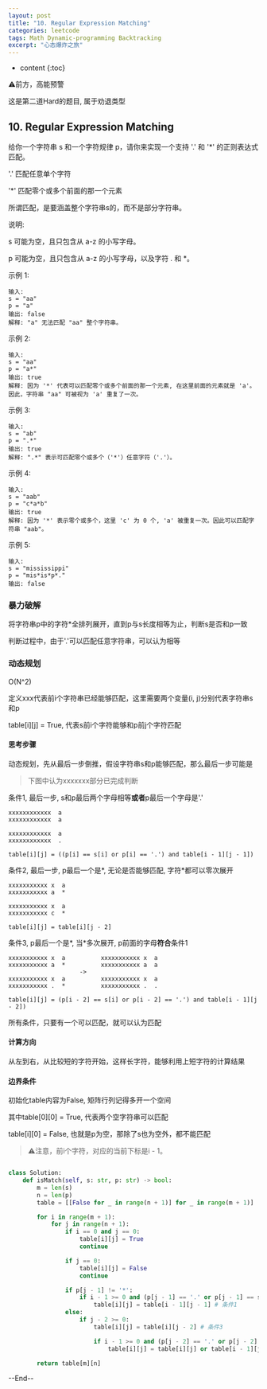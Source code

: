```yaml
---
layout: post
title: "10. Regular Expression Matching"
categories: leetcode
tags: Math Dynamic-programming Backtracking
excerpt: "心态爆炸之旅"
---
```


* content
{:toc}

⚠️前方，高能预警

这是第二道Hard的题目, 属于劝退类型

## 10. Regular Expression Matching

给你一个字符串 s 和一个字符规律 p，请你来实现一个支持 '.' 和 '*' 的正则表达式匹配。

'.' 匹配任意单个字符

'*' 匹配零个或多个前面的那一个元素

所谓匹配，是要涵盖整个字符串s的，而不是部分字符串。

说明:

s 可能为空，且只包含从 a-z 的小写字母。

p 可能为空，且只包含从 a-z 的小写字母，以及字符 . 和 *。

示例 1:

```
输入:
s = "aa"
p = "a"
输出: false
解释: "a" 无法匹配 "aa" 整个字符串。
```

示例 2:

```
输入:
s = "aa"
p = "a*"
输出: true
解释: 因为 '*' 代表可以匹配零个或多个前面的那一个元素, 在这里前面的元素就是 'a'。因此，字符串 "aa" 可被视为 'a' 重复了一次。
```

示例 3:

```
输入:
s = "ab"
p = ".*"
输出: true
解释: ".*" 表示可匹配零个或多个（'*'）任意字符（'.'）。
```

示例 4:

```
输入:
s = "aab"
p = "c*a*b"
输出: true
解释: 因为 '*' 表示零个或多个，这里 'c' 为 0 个, 'a' 被重复一次。因此可以匹配字符串 "aab"。
```

示例 5:

```
输入:
s = "mississippi"
p = "mis*is*p*."
输出: false
```

### 暴力破解

将字符串p中的字符*全排列展开，直到p与s长度相等为止，判断s是否和p一致

判断过程中，由于'.'可以匹配任意字符串，可以认为相等

### 动态规划

O(N^2)

定义xxx代表前i个字符串已经能够匹配，这里需要两个变量(i, j)分别代表字符串s和p

table[i][j] = True, 代表s前i个字符能够和p前j个字符匹配

#### 思考步骤

动态规划，先从最后一步倒推，假设字符串s和p能够匹配，那么最后一步可能是

> 下图中认为xxxxxxx部分已完成判断

条件1, 最后一步, s和p最后两个字母相等**或者**p最后一个字母是'.' 

```
xxxxxxxxxxxx  a
xxxxxxxxxxxx  a

xxxxxxxxxxxx  a
xxxxxxxxxxxx  .

table[i][j] = ((p[i] == s[i] or p[i] == '.') and table[i - 1][j - 1])
```

条件2, 最后一步, p最后一个是\*, 无论是否能够匹配, 字符\*都可以零次展开

```
xxxxxxxxxxx x  a
xxxxxxxxxxx a  *

xxxxxxxxxxx x  a
xxxxxxxxxxx c  *

table[i][j] = table[i][j - 2]
```

条件3, p最后一个是\*, 当\*多次展开, p前面的字母**符合**条件1

```
xxxxxxxxxxx x  a          xxxxxxxxxxx x  a
xxxxxxxxxxx a  *          xxxxxxxxxxx a  a
                    ->
xxxxxxxxxxx x  a          xxxxxxxxxxx x  a
xxxxxxxxxxx .  *          xxxxxxxxxxx .  .

table[i][j] = (p[i - 2] == s[i] or p[i - 2] == '.') and table[i - 1][j - 2])
```

所有条件，只要有一个可以匹配，就可以认为匹配

#### 计算方向

从左到右，从比较短的字符开始，这样长字符，能够利用上短字符的计算结果

#### 边界条件

初始化table内容为False, 矩阵行列记得多开一个空间

其中table[0][0] = True, 代表两个空字符串可以匹配

table[i][0] = False, 也就是p为空，那除了s也为空外，都不能匹配

> ⚠️注意，前i个字符，对应的当前下标是i - 1。

```python

class Solution:
    def isMatch(self, s: str, p: str) -> bool:
        m = len(s)
        n = len(p)
        table = [[False for _ in range(n + 1)] for _ in range(m + 1)]

        for i in range(m + 1):
            for j in range(n + 1):
                if i == 0 and j == 0:
                    table[i][j] = True
                    continue

                if j == 0:
                    table[i][j] = False
                    continue

                if p[j - 1] != '*':
                    if i - 1 >= 0 and (p[j - 1] == '.' or p[j - 1] == s[i- 1]):
                        table[i][j] = table[i - 1][j - 1] # 条件1
                else:
                    if j - 2 >= 0:
                        table[i][j] = table[i][j - 2] # 条件3

                        if i - 1 >= 0 and (p[j - 2] == '.' or p[j - 2] == s[i - 1]):
                            table[i][j] = table[i][j] or table[i - 1][j] # 条件2

        return table[m][n]

```

--End--